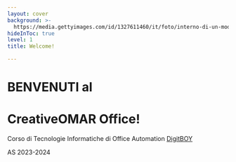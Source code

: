 ```yaml
---
layout: cover
background: >-
  https://media.gettyimages.com/id/1327611460/it/foto/interno-di-un-moderno-lussuoso-spazio-per-uffici-di-co-working-open-space.jpg?s=612x612&w=0&k=20&c=GXNeWQ7EHO6xEyzBn0lG47KTjx8JmxZg8fx-Qhx7ZEo=
hideInToc: true
level: 1
title: Welcome!

---
```


# BENVENUTI al
# CreativeOMAR Office!

Corso di Tecnologie Informatiche di Office Automation
[DigitBOY](https://garasdn.glitch.me/)

<!-- Add date to bottom of the page -->
<div class="absolute bottom-0 ">
<p class="opacity-50 text-xs">AS 2023-2024</p>
</div>

